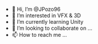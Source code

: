 - 👋 Hi, I’m @JPozo96
- 👀 I’m interested in VFX & 3D
- 🌱 I’m currently learning Unity
- 💞️ I’m looking to collaborate on ...
- 📫 How to reach me ...

<!---
JPozo96/JPozo96 is a ✨ special ✨ repository because its `README.md` (this file) appears on your GitHub profile.
You can click the Preview link to take a look at your changes.
--->
